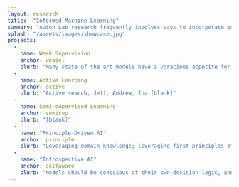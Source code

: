 ```yaml
---
layout: research
title:  "Informed Machine Learning"
summary: "Auton Lab research frequently involves ways to incorporate expert knowledge into AI systems. This ranges from research on how to effectively have experts label vast amounts of data, to incorporating feedback in active learning frameworks, to formal verification of model adherence to domain-specific constraints and design specifications. We take AI outside the cozy spot of data-driven approach. Standard AI relies primarily on what can be learned from data, however, data is just a limited projection of reality. Auton lab is working on multiple exciting avenues to make AI and ML smarter."
splash: "/assets/images/showcase.jpg"
projects:
  - 
    name: Weak Supervision
    anchor: weasel
    blurb: "Many state of the art models have a voracious appetite for labeled data, which is hard to provide in contexts where subject matter experts are the only people capable of providing annotations. The weak supervision paradigm replaces labeling of individual data samples with the creation of labeling functions. Auton lab work expands this paradigm to increase the efficiency and flexibility of the data programming framework."
  -
    name: Active Learning
    anchor: active
    blurb: "Active search, Jeff, Andrew, Ina [blank]"
  -
    name: Semi-supervised Learning
    anchor: semisup
    blurb: "[blank]"
  -
    name: "Principle-Driven AI"
    anchor: principle
    blurb: "Leveraging domain knowledge; leveraging first principles of physics/chemistry/biology; leveraging common sense and demonstrating common sense. The utility of machine learning is that it will learn useful policies from data, however it is an open question of how to incorporate domain-specific constraints into the training process. Auton Lab works to help SMEs to codify their knowledge in a way that informs the model fitting process, including physics informed algorithms, as well as informing the testing process, including model-centric verification of adherence to design specifications and statistical evaluation of business metrics."
  -
    name: "Introspective AI"
    anchor: selfaware
    blurb: "Models should be conscious of their own decision logic, and able to admit what they can and cannot do. Building systems that exhibit algorithmic fairness."
---
```



<!-- Notes


-->


  
